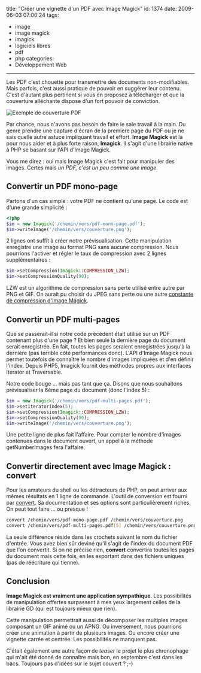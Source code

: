 title: "Créer une vignette d'un PDF avec Image Magick"
id: 1374
date: 2009-06-03 07:00:24
tags:
- image
- image magick
- imagick
- logiciels libres
- pdf
- php
categories:
- Développement Web
---

Les PDF c'est chouette pour transmettre des documents non-modifiables. Mais parfois, c'est aussi pratique de pouvoir en suggérer leur contenu. C'est d'autant plus pertinent si vous en proposez à télécharger et que la couverture alléchante dispose d'un fort pouvoir de conviction.

![Exemple de couverture PDF](https://oncletom.io/images/2009/06/pdf-sample-cover.png "Exemple de couverture PDF")

Par chance, nous n'avons pas besoin de faire le sale travail à la main. Du genre prendre une capture d'écran de la première page du PDF ou je ne sais quelle autre astuce impliquant travail et effort. **Image Magick** est là pour nous aider et à plus forte raison, **Imagick**. Il s'agit d'une librairie native à PHP se basant sur l'API d'Image Magick.

Vous me direz : oui mais Image Magick c'est fait pour manipuler des images. Certes mais _un PDF, c'est un peu comme une image_.

<!--more-->

## Convertir un PDF mono-page

Partons d'un cas simple : votre PDF ne contient qu'une page. Le code est d'une grande simplicité :

```php
<?php
$im = new Imagick('/chemin/vers/pdf-mono-page.pdf');
$im->writeImage('/chemin/vers/couverture.png');
```

2 lignes ont suffit à créer notre prévisualisation. Cette manipulation enregistre une image au format PNG sans aucune compression. Nous pourrions l'activer et régler le taux de compression avec 2 lignes supplémentaires :

```php
$im->setCompression(Imagick::COMPRESSION_LZW);
$im->setCompressionQuality(90);
```

LZW est un algorithme de compression sans perte utilisé entre autre par PNG et GIF. On aurait pu choisir du JPEG sans perte ou une autre [constante de compression d'Image Magick](http://fr.php.net/manual/en/imagick.constants.php).

## Convertir un PDF multi-pages

Que se passerait-il si notre code précédent était utilisé sur un PDF contenant plus d'une page ? Et bien seule la dernière page du document serait enregistrée. En fait, toutes les pages seraient enregistrées jusqu'à la dernière (pas terrible côté performances donc).
L'API d'Image Magick nous permet toutefois de connaître le nombre d'images impliquées et d'en définir l'index. Depuis PHP5, Imagick fournit des méthodes propres aux interfaces Iterator et Traversable.

Notre code bouge ... mais pas tant que ça. Disons que nous souhaitons prévisualiser la 6ème page du document (donc l'index 5) :

```php
$im = new Imagick('/chemin/vers/pdf-multi-pages.pdf');
$im->setIteratorIndex(5);
$im->setCompression(Imagick::COMPRESSION_LZW);
$im->setCompressionQuality(90);
$im->writeImage('/chemin/vers/couverture.png');
```

Une petite ligne de plus fait l'affaire. Pour compter le nombre d'images contenues dans le document ouvert, un appel à la méthode getNumberImages fera l'affaire.

## Convertir directement avec Image Magick : convert

Pour les amateurs du shell ou les détracteurs de PHP, on peut arriver aux mêmes résultats en 1 ligne de commande. L'outil de conversion est fourni par [convert](http://www.imagemagick.org/script/convert.php). Sa documentation et ses options sont particulièrement riches. On peut tout faire ... ou presque !

```bash
convert /chemin/vers/pdf-mono-page.pdf /chemin/vers/couverture.png
convert /chemin/vers/pdf-multi-pages.pdf[5] /chemin/vers/couverture.png
```

La seule différence réside dans les crochets suivant le nom du fichier d'entrée. Vous avez bien sûr deviné qu'il s'agit de l'index du document PDF que l'on convertit. Si on ne précise rien, **convert** convertira toutes les pages du document mais cette fois, en les exportant dans des fichiers uniques (pas de réécriture qui tienne).

## Conclusion

**Image Magick est vraiment une application sympathique**. Les possibilités de manipulation offertes surpassent à mes yeux largement celles de la librairie GD (qui est toujours mieux que rien).

Cette manipulation permettrait aussi de décomposer les multiples images composant un GIF animé ou un APNG. Ou inversement, nous pourrions créer une animation à partir de plusieurs images. Ou encore créer une vignette carrée et centrée. Les possibilités ne manquent pas.

C'était également une autre façon de _teaser_ le projet le plus chronophage qui m'ait été donné de connaître mais bon, en septembre c'est dans les bacs. Toujours pas d'idées sur le sujet couvert ? ;-)